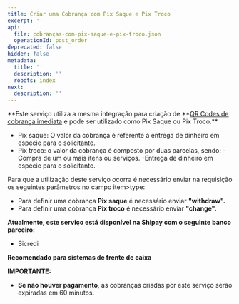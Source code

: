 ```yaml
---
title: Criar uma Cobrança com Pix Saque e Pix Troco
excerpt: ''
api:
  file: cobranças-com-pix-saque-e-pix-troco.json
  operationId: post_order
deprecated: false
hidden: false
metadata:
  title: ''
  description: ''
  robots: index
next:
  description: ''
---
```

**Este serviço utiliza a mesma integração para criação de  **[QR Codes de cobrança imediata](https://shipay.readme.io/reference/post_order) e pode ser utilizado como Pix Saque ou Pix Troco.\*\*

- Pix saque: O valor da cobrança é referente à entrega de dinheiro em espécie para o solicitante.  
- Pix troco: o valor da cobrança é composto por duas parcelas, sendo: 
  \-Compra de um ou mais itens ou serviços.
  \-Entrega de dinheiro em espécie para o solicitante.

Para que a utilização deste serviço ocorra é necessário enviar na requisição os seguintes parâmetros no campo item>type:

- Para definir uma cobrança **Pix saque** é necessário enviar **"withdraw".**
- Para definir uma cobrança **Pix troco** é necessário enviar **"change".**

**Atualmente, este serviço está disponível na Shipay com o seguinte banco parceiro:**

- Sicredi

**Recomendado para sistemas de frente de caixa**

**IMPORTANTE:**

- **Se não houver pagamento**, as cobranças criadas por este serviço serão expiradas em 60 minutos.